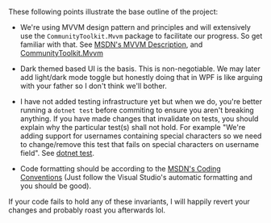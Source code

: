 These following points illustrate the base outline of the project:

* We're using MVVM design pattern and principles and will extensively use the `CommunityToolkit.Mvvm`
package to facilitate our progress. So get familiar with that. See [MSDN's MVVM Description](https://learn.microsoft.com/en-us/dotnet/architecture/maui/mvvm),
and [CommunityToolkit.Mvvm](https://github.com/CommunityToolkit/MVVM-Samples)

* Dark themed based UI is the basis. This is non-negotiable. We may later add light/dark mode toggle but honestly
doing that in WPF is like arguing with your father so I don't think we'll bother.

* I have not added testing infrastructure yet but when we do, you're better running a `dotnet test`
before commiting to ensure you aren't breaking anything. If you have made changes that invalidate on tests,
you should explain why the particular test(s) shall not hold. For example "We're adding support for
usernames containing special characters so we need to change/remove this test that fails on special
characters on username field". See [dotnet test](https://learn.microsoft.com/en-us/dotnet/core/tools/dotnet-test?tabs=dotnet-test-with-vstest).
* Code formatting should be according to the [MSDN's Coding Conventions](https://learn.microsoft.com/en-us/dotnet/csharp/fundamentals/coding-style/coding-conventions)
(Just follow the Visual Studio's automatic formatting and you should be good).


If your code fails to hold any of these invariants, I will happily revert your changes
and probably roast you afterwards lol.
